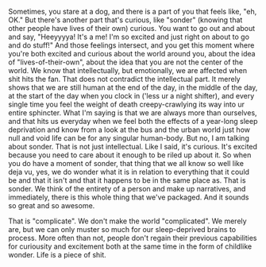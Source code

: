 Sometimes, you stare at a dog, and there is a part of you that feels like, "eh, OK." But there's another part that's curious, like "sonder" (knowing that other people have lives of their own) curious. You want to go out and about and say, "Heeyyyya! It's a me! I'm so excited and just right on about to go and do stuff!" And those feelings intersect, and you get this moment where you're both excited and curious about the world around you, about the idea of "lives-of-their-own", about the idea that you are not the center of the world. We know that intellectually, but emotionally, we are affected when shit hits the fan. That does not contradict the intellectual part. It merely shows that we are still human at the end of the day, in the middle of the day, at the start of the day when you clock in ('less ur a night shifter), and every single time you feel the weight of death creepy-crawlying its way into ur entire sphincter. What I'm saying is that we are always more than ourselves, and that hits us everyday when we feel both the effects of a year-long sleep deprivation and know from a look at the bus and the urban world just how null and void life can be for any singular human-body. But no, I am talking about sonder. That is not just intellectual. Like I said, it's curious. It's excited because you need to care about it enough to be riled up about it. So when you do have a moment of sonder, that thing that we all know so well like deja vu, yes, we do wonder what it is in relation to everything that it could be and that it isn't and that it happens to be in the same place as. That is sonder. We think of the entirety of a person and make up narratives, and immediately, there is this whole thing that we've packaged. And it sounds so great and so awesome.

That is "complicate". We don't make the world "complicated". We merely are, but we can only muster so much for our sleep-deprived brains to process. More often than not, people don't regain their previous capabilities for curiousity and excitement both at the same time in the form of childlike wonder. Life is a piece of shit.